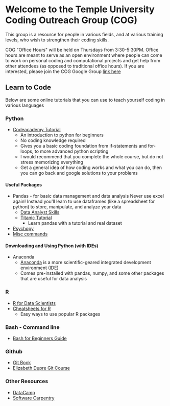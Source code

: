 # Welcome to the Temple University Coding Outreach Group (COG)

This group is a resource for people in various fields, and at various training levels, who wish to strengthen their coding skills.

COG "Office Hours" will be held on Thursdays from 3:30-5:30PM. Office hours are meant to serve as an open environment where people can come to work on personal coding and computational projects and get help from other attendees (as opposed to traditional office hours). If you are interested, please join the COG Google Group [link here](https://groups.google.com/forum/#!forum/coding-outreach-group/join)

## Learn to Code

Below are some online tutorials that you can use to teach yourself coding in various languages

### Python
- [Codeacademy Tutorial](https://www.codecademy.com/learn/learn-python)
    - An introduction to python for beginners
    - No coding knowledge required
    - Gives you a basic coding foundation from if-statements and for-loops, to more advanced python scripting
    - I would recommend that you complete the whole course, but do not stress memorizing everything
    - Get a general idea of how coding works and what you can do, then you can go back and google solutions to your problems   

#### Useful Packages
- Pandas - for basic data management and data analysis
Never use excel again! Instead you'll learn to use dataframes (like a spreadsheet for python) to store, manipulate,
and analyze your data
    - [Data Analyst Skills](https://www.dataquest.io/path/data-analyst)
    - [Titanic Tutorial](https://www.kaggle.com/startupsci/titanic-data-science-solutions)
        - Learn pandas with a tutorial and real dataset
- [Psychopy](http://www.psychopy.org/documentation.html)
- [Misc commands](https://nbviewer.jupyter.org/github/chiphuyen/python-is-cool/blob/master/cool-python-tips.ipynb)

#### Downloading and Using Python (with IDEs)
- Anaconda
    - [Anaconda](https://docs.anaconda.com/anaconda/) is a more scientific-geared integrated development environment (IDE)
    - Comes pre-installed with pandas, numpy, and some other packages that are useful for data analysis 

### R
- [R for Data Scientists](https://r4ds.had.co.nz/)
- [Cheatsheets for R](https://rstudio.com/resources/cheatsheets/)
    - Easy ways to use popular R packages


### Bash - Command line
- [Bash for Beginners Guide](http://tldp.org/LDP/Bash-Beginners-Guide/html/index.html)


### Github
- [Git Book](https://git-scm.com/book/en/v2)
- [Elizabeth Dupre Git Course](https://elizabeth-dupre.com/git-course/)


### Other Resources
- [DataCamp](https://www.datacamp.com/onboarding)
- [Software Carpentry](https://www.software-carpentry.org/)
